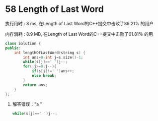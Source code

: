 # 58 Length of Last Word

执行用时 : 8 ms, 在Length of Last Word的C++提交中击败了89.21% 的用户

内存消耗 : 8.9 MB, 在Length of Last Word的C++提交中击败了61.81% 的用

```c++
class Solution {
public:
    int lengthOfLastWord(string s) {
        int ans=0;int j=s.size()-1;
        while(s[j]==' ')j--;
        for(;j>=0;j--){
            if(s[j]!=' ')ans++;
            else break;
        }
        return ans;
    }
};
```

1. 解答错误："a "

   ```c++
   while(s[j]==' ')j--;
   ```

   